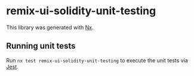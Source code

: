 # remix-ui-solidity-unit-testing

This library was generated with [Nx](https://nx.dev).

## Running unit tests

Run `nx test remix-ui-solidity-unit-testing` to execute the unit tests via [Jest](https://jestjs.io).
